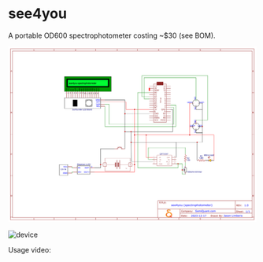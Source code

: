 # see4you


A portable OD600 spectrophotometer costing ~$30 (see BOM).


![schematic](Schematic_see4you.png)


![device](see4you_mark1.png)


Usage video: 

